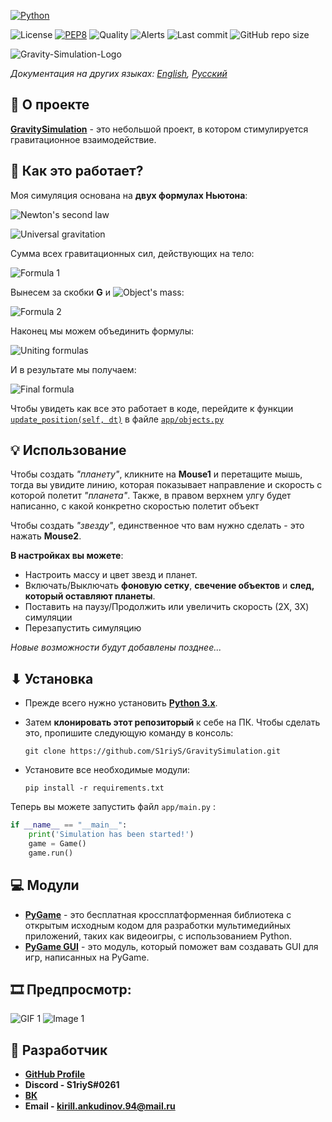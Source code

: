 [![Python](https://img.shields.io/badge/Python-3776AB?style=for-the-badge&logo=python&logoColor=white)](https://www.python.org/)

![License](https://img.shields.io/github/license/S1riyS/GravitySimulation)
[![PEP8](https://img.shields.io/badge/code%20style-PEP8-green?logo=python&logoColor=fff)](https://www.python.org/dev/peps/pep-0008/)
![Quality](https://img.shields.io/lgtm/grade/python/github/S1riyS/GravitySimulation?logo=LGTM)
![Alerts](https://img.shields.io/lgtm/alerts/github/S1riyS/GravitySimulation?logo=LGTM)
![Last commit](https://img.shields.io/github/last-commit/S1riyS/GravitySimulation?logo=GitHub)
![GitHub repo size](https://img.shields.io/github/repo-size/S1riyS/GravitySimulation)

![Gravity-Simulation-Logo](https://i.postimg.cc/j2DPRJDC/Gravity-Simulation-Logo.png)

*Документация на других языках: 
[English](https://github.com/S1riyS/GravitySimulation/blob/master/README.md), 
[Русский](https://github.com/S1riyS/GravitySimulation/blob/master/README.ru.md)*

## 📝 О проекте
**[GravitySimulation](https://github.com/S1riyS/GravitySimulation)** - это небольшой проект, 
в котором стимулируется гравитационное взаимодействие.

## 🤔 Как это работает?
Моя симуляция основана на **двух формулах Ньютона**:

![Newton's second law](https://render.githubusercontent.com/render/math?math={\large\color{white}\%7B%5Cdisplaystyle%20%5Ctext%7BNewton%27s%5C%20second%5C%20law:%7D%5Cmathit%7B%5C%20%5Cvec%7Ba%7D%20=%5Cfrac%7B%5Csum%20%5Cvec%7BF%7D%7D%7Bm%7D%7D%7D}&mode=inline)

![Universal gravitation](https://render.githubusercontent.com/render/math?math={\large\color{white}\%7B%5Cdisplaystyle%20%5Ctext%7BNewton%27s%5C%20law%5C%20of%5C%20universal%5C%20gravitation:%7D%5Cmathit%7B%5C%20%5Coverrightarrow%7BF_%7Bg%7D%7D%20%5C%20=%5C%20G%5Cfrac%7Bm_%7B1%7D%20m_%7B2%7D%7D%7BR%5E%7B2%7D%7D%5Cvec%7BR%7D%7D%7D}&mode=inline)

Сумма всех гравитационных сил, действующих на тело:

![Formula 1](https://render.githubusercontent.com/render/math?math={\large\color{white}\%7B%5Cdisplaystyle%20%5Csum%20%5Cmathit%7B%5Coverrightarrow%7B%5Cmathit%7B%7B%5Cdisplaystyle%20F_%7Bg%7D%7D%7D%7D%20%5C%20=%7B%5Cdisplaystyle%20%5Csum%20_%7Bi=1%7D%5E%7Bn%7D%20G%5Cfrac%7Bm_%7Bobj%7D%20*m_%7Bi%7D%7D%7BR_%7Bi%7D%5E%7B2%7D%7D%5Coverrightarrow%7BR_%7Bi%7D%7D%7D%7D%7D})

Вынесем за скобки **G** и 
![Object's mass](https://render.githubusercontent.com/render/math?math={\large\color{white}\%7B%5Cdisplaystyle%20m_%7Bobj%7D%7D}):

![Formula 2](https://render.githubusercontent.com/render/math?math={\large\color{white}\%7B%5Cdisplaystyle%20%5Csum%20%5Cmathit%7B%5Coverrightarrow%7B%5Cmathit%7B%7B%5Cdisplaystyle%20F_%7Bg%7D%7D%7D%7D%20%5C%20=Gm_%7Bobj%7D%7D%5Csum%20_%7B%20%5Cbegin%7Barray%7D%7Bl%7D%20i=1%5C%5C%20%5Cend%7Barray%7D%7D%5E%7Bn%7D%5Cmathit%7B%5Cfrac%7Bm_%7Bi%7D%5Cmathit%7B%7B%5Cdisplaystyle%20%5Coverrightarrow%7BR_%7Bi%7D%7D%7D%7D%7D%7BR_%7Bi%7D%5E%7B2%7D%7D%7D%7D})

Наконец мы можем объединить формулы:

![Uniting formulas](https://render.githubusercontent.com/render/math?math={\large\color{white}\%5Cmathit%7B%7B%5Cdisplaystyle%20%5Coverrightarrow%7Ba_%7Bobj%7D%7D%20=%5Cfrac%7B%5Csum%20%5Cvec%7BF%7D%7D%7Bm_%7Bobj%7D%7D%20%5C%20=%5Cfrac%7B%5Cmathit%7BGm_%7Bobj%7D%7B%5Cdisplaystyle%20%5Csum%20_%7B%20%5Cbegin%7Barray%7D%7Bl%7D%20i=1%5C%5C%20%5Cend%7Barray%7D%7D%5E%7Bn%7D%7D%5Cfrac%7Bm_%7Bi%7D%5Cmathit%7B%5Coverrightarrow%7BR_%7Bi%7D%7D%20%5C%20%7D%7D%7BR_%7Bi%7D%5E%7B2%7D%7D%7D%7D%7Bm_%7Bobj%7D%7D%20=G%5Csum%20_%7B%20%5Cbegin%7Barray%7D%7Bl%7D%20i=1%5C%5C%20%5Cend%7Barray%7D%7D%5E%7Bn%7D%5Cfrac%7Bm_%7Bi%7D%7D%7BR_%7Bi%7D%5E%7B2%7D%7D%20*%5Coverrightarrow%7BR_%7Bi%7D%7D%7D%7D})

И в результате мы получаем:

![Final formula](https://render.githubusercontent.com/render/math?math={\Large\color{white}\%7B%5Cdisplaystyle%20%5Cmathit%7B%5Coverrightarrow%7Ba_%7Bobj%7D%7D%7D%20=%5Cmathit%7BG%5Csum%20_%7B%20%5Cbegin%7Barray%7D%7Bl%7D%20i=1%5C%5C%20%5Cend%7Barray%7D%7D%5E%7Bn%7D%5Cfrac%7Bm_%7Bi%7D%7D%7BR_%7Bi%7D%5E%7B2%7D%7D%20*%5Coverrightarrow%7BR_%7Bi%7D%7D%7D%7D})

Чтобы увидеть как все это работает в коде, перейдите к функции
[`update_position(self, dt)`](https://github.com/S1riyS/GravitySimulation/blob/master/app/objects.py#L161)
в файле [`app/objects.py`](https://github.com/S1riyS/GravitySimulation/blob/master/app/objects.py) 

## 💡 Использование
Чтобы создать *"планету"*, кликните на **Mouse1** и перетащите мышь, тогда вы увидите линию, 
которая показывает направление и скорость с которой полетит *"планета"*. 
Также, в правом верхнем улгу будет написанно, с какой конкретно скоростью полетит объект

Чтобы создать *"звезду"*, единственное что вам нужно сделать - это нажать **Mouse2**.

**В настройках вы можете**: 
* Настроить массу и цвет звезд и планет.
* Включать/Выключать **фоновую сетку**, **свечение объектов** и **след, который оставляют планеты**.
* Поставить на паузу/Продолжить или увеличить скорость (2X, 3X) симуляции 
* Перезапустить симуляцию

*Новые возможности будут добавлены позднее...*

## ⬇ Установка
* Прежде всего нужно установить **[Python 3.x](https://www.python.org/)**.

* Затем **клонировать этот репозиторый** к себе на ПК. 
Чтобы сделать это, пропишите следующую команду в консоль:

    `git clone https://github.com/S1riyS/GravitySimulation.git`

* Установите все необходимые модули: 

    `pip install -r requirements.txt`

Теперь вы можете запустить файл `app/main.py` :
```python
if __name__ == "__main__":
    print('Simulation has been started!')
    game = Game()
    game.run()
```

## 💻 Модули
* **[PyGame](https://pypi.org/project/pygame/)** -  это бесплатная кроссплатформенная библиотека 
с открытым исходным кодом для разработки мультимедийных приложений, 
таких как видеоигры, с использованием Python.
* **[PyGame GUI](https://pygame-gui.readthedocs.io/en/latest/)** - это модуль, который поможет вам 
создавать GUI для игр, написанных на PyGame.


## 🎞 Предпросмотр:
![GIF 1](https://i.postimg.cc/pV1b9kpg/Gravity-Simulation-24-10.gif)
![Image 1](https://i.postimg.cc/9QFPWkWm/06-11-2021-132003.png)

## 👨‍ Разработчик
* **[GitHub Profile](https://github.com/S1riyS)**
* **Discord - S1riyS#0261**
* **[ВК](https://vk.com/s1riys)**
* **Email - kirill.ankudinov.94@mail.ru**
